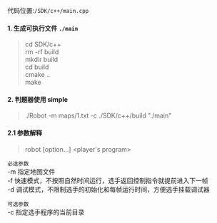 
代码位置:`/SDK/c++/main.cpp`

#### 1. 生成可执行文件 `./main`
>cd SDK/c++  
>rm -rf build  
>mkdir build  
>cd build  
>cmake ..  
>make

#### 2. 判题器使用 simple
> ./Robot -m maps/1.txt -c ./SDK/c++/build "./main"

#### 2.1 参数解释

> robot [option...] <player's program>

`必选参数`  
-m 指定地图文件  
-f 快速模式，不按照自然时间运行，选手返回控制指令就提前进入下一帧  
-d 调试模式，不限制选手的初始化和每帧运行时间，方便选手挂载调试器

`可选参数`  
-c 指定选手程序的当前目录
